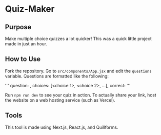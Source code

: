 # Quiz-Maker

## Purpose
Make multiple choice quizzes a lot quicker! This was a quick little project made in just an hour.

## How to Use
Fork the repository. Go to `src/components/App.jsx` and edit the `questions` variable. Questions are formatted like the following:

'''
question: <enter question>,
choices: [<choice 1>, <choice 2>, ...],
correct: <enter correct answer>
'''

Run `npm run dev` to see your quiz in action. To actually share your link, host the website on a web hosting service (such as Vercel).

## Tools
This tool is made using Next.js, React.js, and Quillforms.
